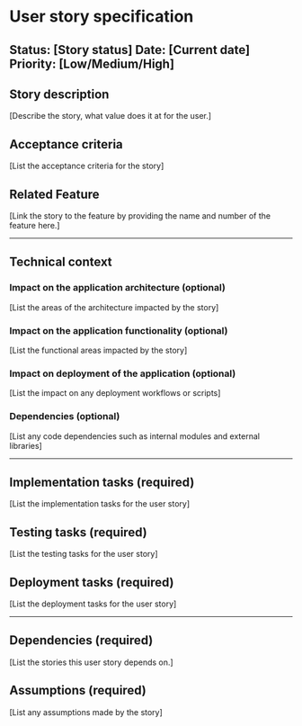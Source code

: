 # User story specification

Status: [Story status]
Date: [Current date]
Priority: [Low/Medium/High]
---

## Story description

[Describe the story, what value does it at for the user.]

## Acceptance criteria

[List the acceptance criteria for the story]

## Related Feature

[Link the story to the feature by providing the name and number of the feature here.]

---

## Technical context

### Impact on the application architecture (optional)

[List the areas of the architecture impacted by the story]

### Impact on the application functionality (optional)

[List the functional areas impacted by the story]

### Impact on deployment of the application (optional)

[List the impact on any deployment workflows or scripts]

### Dependencies (optional)

[List any code dependencies such as internal modules and external libraries]

--- 

## Implementation tasks (required)

[List the implementation tasks for the user story]

## Testing tasks (required)

[List the testing tasks for the user story]

## Deployment tasks (required)

[List the deployment tasks for the user story]

---

## Dependencies (required)

[List the stories this user story depends on.]

## Assumptions (required)

[List any assumptions made by the story]


